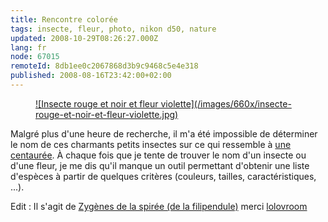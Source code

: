```yaml
---
title: Rencontre colorée
tags: insecte, fleur, photo, nikon d50, nature
updated: 2008-10-29T08:26:27.000Z
lang: fr
node: 67015
remoteId: 8db1ee0c2067868d3b9c9468c5e4e318
published: 2008-08-16T23:42:00+02:00
---
```

<figure class="object-center"><a href="/images/insecte-rouge-et-noir-et-fleur-violette.jpg">![Insecte rouge et noir et fleur violette](/images/660x/insecte-rouge-et-noir-et-fleur-violette.jpg)
</a></figure>


Malgré plus d'une heure de recherche, il m'a été impossible de déterminer le nom de ces charmants petits insectes sur ce qui ressemble à [une centaurée](http://fr.wikipedia.org/wiki/Centaurea). À chaque fois que je tente de trouver le nom d'un insecte ou d'une fleur, je me dis qu'il manque un outil permettant d'obtenir une liste d'espèces à partir de quelques critères (couleurs, tailles, caractéristiques, ...).


Edit : Il s'agit de [Zygènes de la spirée (de la filipendule)](http://membres.lycos.fr/microcox/zygene_de_la_filipendule.htm) merci [lolovroom](http://photoblog.estreme.net/)

